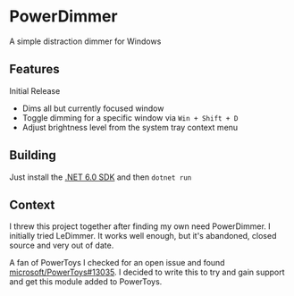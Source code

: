 # PowerDimmer

A simple distraction dimmer for Windows

## Features

Initial Release

* Dims all but currently focused window
* Toggle dimming for a specific window via `Win + Shift + D`
* Adjust brightness level from the system tray context menu

## Building

Just install the [.NET 6.0 SDK](https://dotnet.microsoft.com/en-us/download) and then `dotnet run` 

## Context

I threw this project together after finding my own need PowerDimmer. I initially tried LeDimmer. It works well enough, but it's abandoned, closed source and very out of date.

A fan of PowerToys I checked for an open issue and found [microsoft/PowerToys#13035](https://github.com/microsoft/PowerToys/issues/13035). I decided to write this to try and gain support and get this module added to PowerToys.